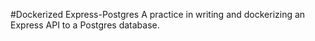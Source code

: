 #Dockerized Express-Postgres
A practice in writing and dockerizing an Express API to a Postgres database.